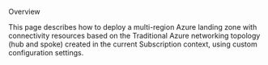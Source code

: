Overview

This page describes how to deploy a multi-region Azure landing zone with connectivity resources based on the Traditional Azure networking topology (hub and spoke) created in the current Subscription context, using custom configuration settings.